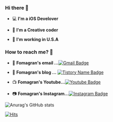 ### Hi there 👋   

 - 💻   **I'm a iOS Develover**    

 - 🧩   **I'm a Creative coder**

 - 🗽 **I'm working in U.S.A**

### How to reach me? 🤔

- 📮  **Fomagran's email ...**[![Gmail Badge](https://img.shields.io/badge/Gmail-D14836?style=for-the-badge&logo=gmail&logoColor=white)](mailto:fomagran6@gmail.com)

- 📒  **Fomagran's blog ...** [![Tistory Name Badge](https://img.shields.io/badge/Blogger-FF5722?style=for-the-badge&logo=blogger&logoColor=white)](https://fomaios.tistory.com/)

- 📺  **Fomagran's Youtube...**[![Youtube Badge](https://img.shields.io/badge/YouTube-FF0000?style=for-the-badge&logo=youtube&logoColor=white)](https://www.youtube.com/channel/UC59AeIeNUcJDoCga8cO5ENw)    

- 📷  **Fomagran's Instagram...**[![Instagram Badge](https://img.shields.io/badge/Instagram-E4405F?style=for-the-badge&logo=instagram&logoColor=white)](https://www.instagram.com/fomagran)  

![Anurag's GitHub stats](https://github-readme-stats.vercel.app/api?username=fomagran&show_icons=true&theme=cobalt)   

[![Hits](https://hits.seeyoufarm.com/api/count/incr/badge.svg?url=https%3A%2F%2Fgithub.com%2Ffomagran&count_bg=%2379C83D&title_bg=%23555555&icon=&icon_color=%23E7E7E7&title=hits&edge_flat=false)](https://hits.seeyoufarm.com) 
